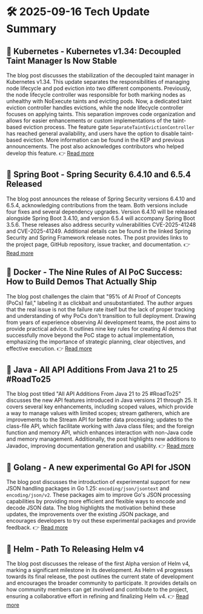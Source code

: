 # 🛠️ 2025-09-16 Tech Update Summary

## 🔹 Kubernetes - Kubernetes v1.34: Decoupled Taint Manager Is Now Stable
The blog post discusses the stabilization of the decoupled taint manager in Kubernetes v1.34. This update separates the responsibilities of managing node lifecycle and pod eviction into two different components. Previously, the node lifecycle controller was responsible for both marking nodes as unhealthy with NoExecute taints and evicting pods. Now, a dedicated taint eviction controller handles evictions, while the node lifecycle controller focuses on applying taints. This separation improves code organization and allows for easier enhancements or custom implementations of the taint-based eviction process. The feature gate `SeparateTaintEvictionController` has reached general availability, and users have the option to disable taint-based eviction. More information can be found in the KEP and previous announcements. The post also acknowledges contributors who helped develop this feature.
👉 [Read more](https://kubernetes.io/blog/2025/09/15/kubernetes-v1-34-decoupled-taint-manager-is-now-stable/)

## 🔹 Spring Boot - Spring Security 6.4.10 and 6.5.4 Released
The blog post announces the release of Spring Security versions 6.4.10 and 6.5.4, acknowledging contributions from the team. Both versions include four fixes and several dependency upgrades. Version 6.4.10 will be released alongside Spring Boot 3.4.10, and version 6.5.4 will accompany Spring Boot 3.5.6. These releases also address security vulnerabilities CVE-2025-41248 and CVE-2025-41249. Additional details can be found in the linked Spring Security and Spring Framework release notes. The post provides links to the project page, GitHub repository, issue tracker, and documentation.
👉 [Read more](https://spring.io/blog/2025/09/15/spring-security-6-4-10-and-6-5-4-released)

## 🔹 Docker - The Nine Rules of AI PoC Success: How to Build Demos That Actually Ship
The blog post challenges the claim that "95% of AI Proof of Concepts (PoCs) fail," labeling it as clickbait and unsubstantiated. The author argues that the real issue is not the failure rate itself but the lack of proper tracking and understanding of why PoCs don't transition to full deployment. Drawing from years of experience observing AI development teams, the post aims to provide practical advice. It outlines nine key rules for creating AI demos that successfully move beyond the PoC stage to actual implementation, emphasizing the importance of strategic planning, clear objectives, and effective execution.
👉 [Read more](https://www.docker.com/blog/ai-poc-success-rules/)

## 🔹 Java - All API Additions From Java 21 to 25 #RoadTo25
The blog post titled "All API Additions From Java 21 to 25 #RoadTo25" discusses the new API features introduced in Java versions 21 through 25. It covers several key enhancements, including scoped values, which provide a way to manage values with limited scopes; stream gatherers, which are improvements to the Stream API for better data processing; updates to the class-file API, which facilitate working with Java class files; and the foreign function and memory API, which enhances interaction with non-Java code and memory management. Additionally, the post highlights new additions to Javadoc, improving documentation generation and usability.
👉 [Read more](https://inside.java/2025/09/09/roadto25-api/)

## 🔹 Golang - A new experimental Go API for JSON
The blog post discusses the introduction of experimental support for new JSON handling packages in Go 1.25: `encoding/json/jsontext` and `encoding/json/v2`. These packages aim to improve Go's JSON processing capabilities by providing more efficient and flexible ways to encode and decode JSON data. The blog highlights the motivation behind these updates, the improvements over the existing JSON package, and encourages developers to try out these experimental packages and provide feedback.
👉 [Read more](https://go.dev/blog/jsonv2-exp)

## 🔹 Helm - Path To Releasing Helm v4
The blog post discusses the release of the first Alpha version of Helm v4, marking a significant milestone in its development. As Helm v4 progresses towards its final release, the post outlines the current state of development and encourages the broader community to participate. It provides details on how community members can get involved and contribute to the project, ensuring a collaborative effort in refining and finalizing Helm v4.
👉 [Read more](https://helm.sh/blog/path-to-helm-v4/)

